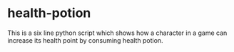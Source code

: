 # health-potion
 This is a six line python script which shows how a character in a game can increase its health point by consuming health potion.
